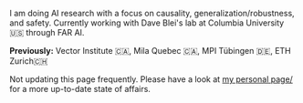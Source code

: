 I am doing AI research with a focus on causality, generalization/robustness, and safety. Currently working with Dave Blei's lab at Columbia University 🇺🇸 through FAR AI.

<b>Previously:</b> Vector Institute 🇨🇦, Mila Quebec 🇨🇦, MPI Tübingen 🇩🇪, ETH Zurich🇨🇭

Not updating this page frequently. Please have a look at <a href="https://ninodimontalcino.github.io">my personal page/</a> for a more up-to-date state of affairs.
